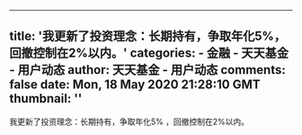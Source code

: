 
---
title: '我更新了投资理念：长期持有，争取年化5%，回撤控制在2%以内。'
categories: 
    - 金融
    - 天天基金 - 用户动态
author: 天天基金 - 用户动态
comments: false
date: Mon, 18 May 2020 21:28:10 GMT
thumbnail: ''
---

<div>   
我更新了投资理念：长期持有，争取年化5% ，回撤控制在2%以内。  
</div>
            